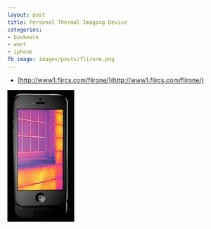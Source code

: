 ```yaml
---
layout: post
title: Personal Thermal Imaging Device
categories:
- bookmark
- want
- iphone
fb_image: images/posts/flirone.png
---
```


* [http://www1.flircs.com/flirone/](http://www1.flircs.com/flirone/)

<div>
  <img src="/images/posts/flirone.png" style="max-height:300px;"/>
</div>